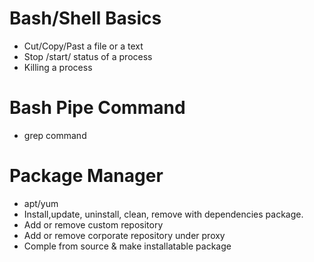 # Bash/Shell Basics
- Cut/Copy/Past a file or a text
- Stop /start/ status of a process
- Killing a process

# Bash Pipe Command
- grep command

# Package Manager
- apt/yum
- Install,update, uninstall, clean, remove with dependencies package. 
- Add or remove custom repository 
- Add or remove corporate repository under proxy
- Comple from source & make installatable package
